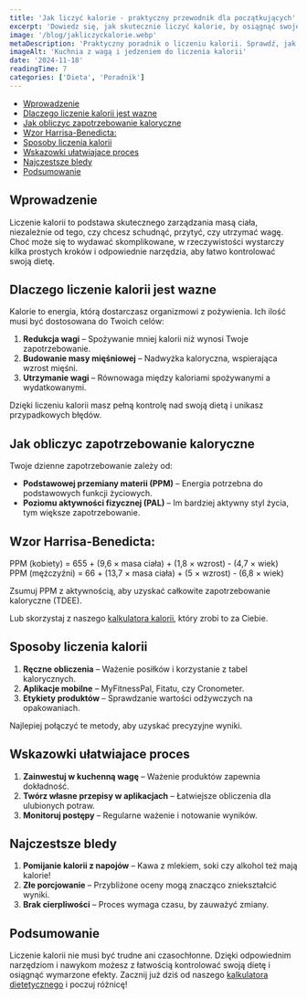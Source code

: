 ```yaml
---
title: 'Jak liczyć kalorie - praktyczny przewodnik dla początkujących'
excerpt: 'Dowiedz się, jak skutecznie liczyć kalorie, by osiągnąć swoje cele sylwetkowe. Poznaj sprawdzone metody i narzędzia ułatwiające kontrolę nad dietą.'
image: '/blog/jakliczyckalorie.webp'
metaDescription: 'Praktyczny poradnik o liczeniu kalorii. Sprawdź, jak obliczyć zapotrzebowanie kaloryczne i z łatwością kontrolować swoją dietę.'
imageAlt: 'Kuchnia z wagą i jedzeniem do liczenia kalorii'
date: '2024-11-18'
readingTime: 7
categories: ['Dieta', 'Poradnik']
---
```


- [Wprowadzenie](#wprowadzenie)
- [Dlaczego liczenie kalorii jest wazne](#dlaczego-liczenie-kalorii-jest-wazne)
- [Jak obliczyc zapotrzebowanie kaloryczne](#jak-obliczyc-zapotrzebowanie-kaloryczne)
- [Wzor Harrisa-Benedicta:](#wzor-harrisa-benedicta)
- [Sposoby liczenia kalorii](#sposoby-liczenia-kalorii)
- [Wskazowki ułatwiajace proces](#wskazowki-ułatwiajace-proces)
- [Najczestsze bledy](#najczestsze-bledy)
- [Podsumowanie](#podsumowanie)

## Wprowadzenie

Liczenie kalorii to podstawa skutecznego zarządzania masą ciała, niezależnie od tego, czy chcesz schudnąć, przytyć, czy utrzymać wagę. Choć może się to wydawać skomplikowane, w rzeczywistości wystarczy kilka prostych kroków i odpowiednie narzędzia, aby łatwo kontrolować swoją dietę.

## Dlaczego liczenie kalorii jest wazne

Kalorie to energia, którą dostarczasz organizmowi z pożywienia. Ich ilość musi być dostosowana do Twoich celów:

1. **Redukcja wagi** – Spożywanie mniej kalorii niż wynosi Twoje zapotrzebowanie.
2. **Budowanie masy mięśniowej** – Nadwyżka kaloryczna, wspierająca wzrost mięśni.
3. **Utrzymanie wagi** – Równowaga między kaloriami spożywanymi a wydatkowanymi.

Dzięki liczeniu kalorii masz pełną kontrolę nad swoją dietą i unikasz przypadkowych błędów.

## Jak obliczyc zapotrzebowanie kaloryczne

Twoje dzienne zapotrzebowanie zależy od:

- **Podstawowej przemiany materii (PPM)** – Energia potrzebna do podstawowych funkcji życiowych.
- **Poziomu aktywności fizycznej (PAL)** – Im bardziej aktywny styl życia, tym większe zapotrzebowanie.

## Wzor Harrisa-Benedicta:

PPM (kobiety) = 655 + (9,6 × masa ciała) + (1,8 × wzrost) - (4,7 × wiek) PPM (mężczyźni) = 66 + (13,7 × masa ciała) + (5 × wzrost) - (6,8 × wiek)

Zsumuj PPM z aktywnością, aby uzyskać całkowite zapotrzebowanie kaloryczne (TDEE).

Lub skorzystaj z naszego [kalkulatora kalorii](/tools), który zrobi to za Ciebie.

## Sposoby liczenia kalorii

1. **Ręczne obliczenia** – Ważenie posiłków i korzystanie z tabel kalorycznych.
2. **Aplikacje mobilne** – MyFitnessPal, Fitatu, czy Cronometer.
3. **Etykiety produktów** – Sprawdzanie wartości odżywczych na opakowaniach.

Najlepiej połączyć te metody, aby uzyskać precyzyjne wyniki.

## Wskazowki ułatwiajace proces

1. **Zainwestuj w kuchenną wagę** – Ważenie produktów zapewnia dokładność.
2. **Twórz własne przepisy w aplikacjach** – Łatwiejsze obliczenia dla ulubionych potraw.
3. **Monitoruj postępy** – Regularne ważenie i notowanie wyników.

## Najczestsze bledy

1. **Pomijanie kalorii z napojów** – Kawa z mlekiem, soki czy alkohol też mają kalorie!
2. **Złe porcjowanie** – Przybliżone oceny mogą znacząco zniekształcić wyniki.
3. **Brak cierpliwości** – Proces wymaga czasu, by zauważyć zmiany.

## Podsumowanie

Liczenie kalorii nie musi być trudne ani czasochłonne. Dzięki odpowiednim narzędziom i nawykom możesz z łatwością kontrolować swoją dietę i osiągnąć wymarzone efekty. Zacznij już dziś od naszego [kalkulatora dietetycznego](/tools) i poczuj różnicę!

